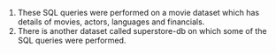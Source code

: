 1. These SQL queries were performed on a movie dataset which has details of movies, actors, languages and financials. 
2. There is another dataset called superstore-db on which some of the SQL queries were performed. 
